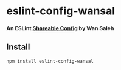 # eslint-config-wansal

#### An ESLint [Shareable Config](http://eslint.org/docs/developer-guide/shareable-configs) by Wan Saleh
## Install

```bash
npm install eslint-config-wansal
```
